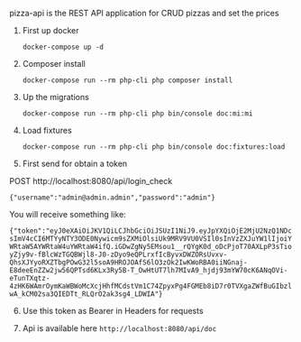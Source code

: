 pizza-api is the REST API application for CRUD pizzas and set the prices

1. First up docker
   
   `docker-compose up -d`

2. Composer install

   `docker-compose run --rm php-cli php composer install`

3. Up the migrations

   `docker-compose run --rm php-cli php bin/console doc:mi:mi`

4. Load fixtures

   `docker-compose run --rm php-cli php bin/console doc:fixtures:load`

5. First send for obtain a token

POST http://localhost:8080/api/login_check 

`{"username":"admin@admin.admin","password":"admin"}`

You will receive something like:

`{"token":"eyJ0eXAiOiJKV1QiLCJhbGciOiJSUzI1NiJ9.eyJpYXQiOjE2MjU2NzQ1NDcsImV4cCI6MTYyNTY3ODE0Nywicm9sZXMiOlsiUk9MRV9VU0VSIl0sInVzZXJuYW1lIjoiYWRtaW5AYWRtaW4uYWRtaW4ifQ.iGDwZgNy5EMsou1__rQYgK0d_oDcPjoT70AXLpP3sTioyZjy9v-fBlcWzTGQBWjl8-J0-zDyo9eQPLrxfIcByvxDWZORsUvxv-QhsXJYyoRXZTbgPOwG32l5soA9HROJOAfS6lO3zOk2IwKWoRBA0iiNGnaj-E8deeEnZZw2jw56QPTsd6KLx3Ry5B-T_OwHtUT7lh7MIvA9_hjdj93mYW70cK6ANqOVi-eTunTXqtz-4zHK6WAmrOymKaWBWoMcXcjHhfMCdstVm1C74ZpyxPg4FGMEb8iD7r0TVXgaZWfBuGIbzlwA_kCM02sa3QIEDTt_RLQrO2ak3sg4_LDWIA"}`

6. Use this token as Bearer in Headers for requests

7. Api is available here `http://localhost:8080/api/doc`